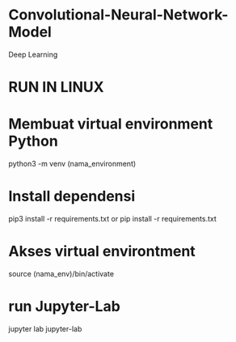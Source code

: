 # Convolutional-Neural-Network-Model
Deep Learning

# RUN IN LINUX

# Membuat virtual environment Python
python3 -m venv (nama_environment)

# Install dependensi
pip3 install -r requirements.txt or
pip install -r requirements.txt

# Akses virtual environtment
source (nama_env)/bin/activate

# run Jupyter-Lab
jupyter lab
jupyter-lab
